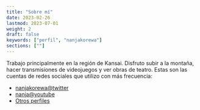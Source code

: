 ```yaml
---
title: "Sobre mí"
date: 2023-02-26
lastmod: 2023-07-01
weight: 2
draft: false
keywords: ["perfil", "nanjakorewa"]
sections: [""]
---
```


Trabajo principalmente en la región de Kansai. Disfruto subir a la montaña, hacer transmisiones de videojuegos y ver obras de teatro. Estas son las cuentas de redes sociales que utilizo con más frecuencia:

- [nanjakorewa@twitter](https://x.com/nanjakorewa)
- [nanja@youtube](https://www.youtube.com/@nanjakorewa)
- [Otros perfiles](https://nanjakorewa.github.io/MyPortfolio/)

